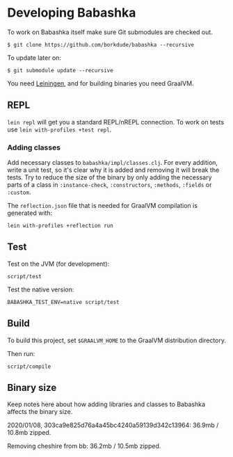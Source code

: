 # Developing Babashka

To work on Babashka itself make sure Git submodules are checked out.

``` shellsession
$ git clone https://github.com/borkdude/babashka --recursive
```

To update later on:

``` shellsession
$ git submodule update --recursive
```

You need [Leiningen](https://leiningen.org/), and for building binaries you need GraalVM.

## REPL

`lein repl` will get you a standard REPL/nREPL connection. To work on tests use `lein with-profiles +test repl`.

### Adding classes

Add necessary classes to `babashka/impl/classes.clj`.  For every addition, write
a unit test, so it's clear why it is added and removing it will break the
tests. Try to reduce the size of the binary by only adding the necessary parts
of a class in `:instance-check`, `:constructors`, `:methods`, `:fields` or
`:custom`.

The `reflection.json` file that is needed for GraalVM compilation is generated
with:

    lein with-profiles +reflection run

## Test

Test on the JVM (for development):

    script/test

Test the native version:

    BABASHKA_TEST_ENV=native script/test

## Build

To build this project, set `$GRAALVM_HOME` to the GraalVM distribution directory.

Then run:

    script/compile

## Binary size

Keep notes here about how adding libraries and classes to Babashka affects the binary size.

<!-- On macOS: -->

<!-- 2020/01/08, ..., 38.7mb / 11.3mb zipped -->
<!-- Added: `clojure.data.xml`. Growth: 1.8mb / ... -->

2020/01/08, 303ca9e825d76a4a45bc4240a59139d342c13964: 36.9mb / 10.8mb zipped.

Removing cheshire from bb: 36.2mb / 10.5mb zipped.
